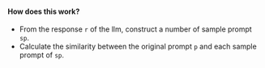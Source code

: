 #### How does this work?
- From the response `r` of the llm, construct a number of sample prompt `sp`.
- Calculate the similarity between the original prompt `p` and each sample prompt of `sp`.

